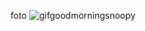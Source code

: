   foto
![gifgoodmorningsnoopy](https://tenor.com/pt-BR/view/happy-tuesday-gif-16566774171561179579)
